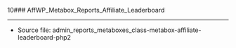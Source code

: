 10### AffWP_Metabox_Reports_Affiliate_Leaderboard

----

- Source file: admin_reports_metaboxes_class-metabox-affiliate-leaderboard-php2